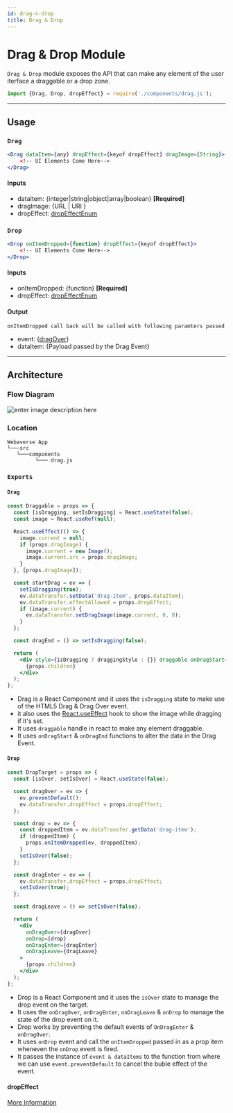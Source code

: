 ```yaml
---
id: drag-n-drop
title: Drag & Drop
---
```


# Drag & Drop Module

`Drag & Drop` module exposes the API that can make any element of the user iterface a draggable or a drop zone. 

```js
import {Drag, Drop, dropEffect} = require('./components/drag.js');
```

---


## Usage

### `Drag`

```jsx
<Drag dataItem={any} dropEffect={keyof dropEffect} dragImage={String}>
	<!-- UI Elements Come Here-->
</Drag>
```
#### Inputs
* dataItem: {integer|string|object|array|boolean} **[Required]**
* dragImage: {URL | URI }
* dropEffect: [dropEffectEnum](https://www.w3.org/TR/2010/WD-html5-20101019/dnd.html#dom-datatransfer-dropeffect)

### `Drop`

```jsx
<Drop onItemDropped={function} dropEffect={keyof dropEffect}>
	<!-- UI Elements Come Here-->
</Drop>
```
#### Inputs
* onItemDropped: {function} **[Required]**
* dropEffect: [dropEffectEnum](https://www.w3.org/TR/2010/WD-html5-20101019/dnd.html#dom-datatransfer-dropeffect)

#### Output
`onItemDropped call back will be called with following paramters passed`
* event: {[dragOver](https://www.w3.org/TR/2010/WD-html5-20101019/dnd.html#dndevents)}
* dataItem: {Payload passed by the Drag Event}

---

## Architecture

### Flow Diagram

![enter image description here](https://i.ibb.co/0n6500K/Drag-Drop-drawio.png)

### Location

```
Webaverse App
└───src
   └───components
         └─── drag.js
```

### `Exports`


#### `Drag`

```jsx
const Draggable = props => {
  const [isDragging, setIsDragging] = React.useState(false);
  const image = React.useRef(null);

  React.useEffect(() => {
    image.current = null;
    if (props.dragImage) {
      image.current = new Image();
      image.current.src = props.dragImage;
    }
  }, [props.dragImage]);

  const startDrag = ev => {
    setIsDragging(true);
    ev.dataTransfer.setData('drag-item', props.dataItem);
    ev.dataTransfer.effectAllowed = props.dropEffect;
    if (image.current) {
      ev.dataTransfer.setDragImage(image.current, 0, 0);
    }
  };

  const dragEnd = () => setIsDragging(false);

  return (
    <div style={isDragging ? draggingStyle : {}} draggable onDragStart={startDrag} onDragEnd={dragEnd}>
      {props.children}
    </div>
  );
};

```
- Drag is a React Component and it uses the `isDragging` state to make use of the HTML5 Drag & Drag Over event. 
- it also uses the [React.useEffect](https://reactjs.org/docs/hooks-effect.html) hook to show the image while dragging if it's set.
- It uses `draggable` handle in react to make any element draggable. 
- It uses `onDragStart` & `onDragEnd` functions to alter the data in the Drag Event.

#### `Drop`

```jsx
const DropTarget = props => {
  const [isOver, setIsOver] = React.useState(false);

  const dragOver = ev => {
    ev.preventDefault();
    ev.dataTransfer.dropEffect = props.dropEffect;
  };

  const drop = ev => {
    const droppedItem = ev.dataTransfer.getData('drag-item');
    if (droppedItem) {
      props.onItemDropped(ev, droppedItem);
    }
    setIsOver(false);
  };

  const dragEnter = ev => {
    ev.dataTransfer.dropEffect = props.dropEffect;
    setIsOver(true);
  };

  const dragLeave = () => setIsOver(false);

  return (
    <div
      onDragOver={dragOver}
      onDrop={drop}
      onDragEnter={dragEnter}
      onDragLeave={dragLeave}
    >
      {props.children}
    </div>
  );
};

```
- Drop is a React Component and it uses the `isOver` state to manage the drop event on the target.
- It uses the `onDragOver`, `onDragEnter`, `onDragLeave` & `onDrop` to manage the state of the drop event on it. 
- Drop works by preventing the default events of `OnDragEnter` & `onDragOver`.
- It uses `onDrop` event and call the `onItemDropped` passed in as a prop item wheneven the `onDrop` event is fired.
- It passes the instance of `event & dataItems` to the function from where we can use `event.preventDefault` to cancel the buble effect of the event.

#### dropEffect
[More Information](https://www.w3.org/TR/2010/WD-html5-20101019/dnd.html#dom-datatransfer-dropeffect)
